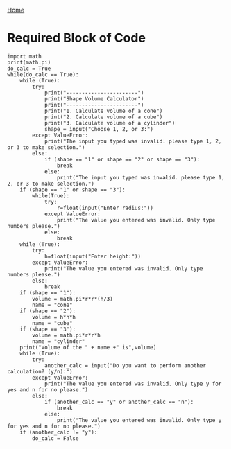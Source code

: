 <p><a href="README.md">Home</a></p>
<h1 id="required-block-of-code">Required Block of Code</h1>
<pre><code class="lang-python"><span class="hljs-keyword">import</span> math
print(math.pi)
do_calc = True
<span class="hljs-keyword">while</span>(do_calc == True):
    <span class="hljs-keyword">while</span> (True):
        <span class="hljs-keyword">try</span>:
            print(<span class="hljs-string">"-----------------------"</span>)
            print(<span class="hljs-string">"Shape Volume Calculator"</span>)
            print(<span class="hljs-string">"-----------------------"</span>)
            print(<span class="hljs-string">"1. Calculate volume of a cone"</span>)
            print(<span class="hljs-string">"2. Calculate volume of a cube"</span>)
            print(<span class="hljs-string">"3. Calculate volume of a cylinder"</span>)
            shape = input(<span class="hljs-string">"Choose 1, 2, or 3:"</span>)
        except ValueError:
            print(<span class="hljs-string">"The input you typed was invalid. please type 1, 2, or 3 to make selection."</span>)
        <span class="hljs-keyword">else</span>:
            <span class="hljs-keyword">if</span> (shape == <span class="hljs-string">"1"</span> or shape == <span class="hljs-string">"2"</span> or shape == <span class="hljs-string">"3"</span>):
                <span class="hljs-keyword">break</span>
            <span class="hljs-keyword">else</span>:
                print(<span class="hljs-string">"The input you typed was invalid. please type 1, 2, or 3 to make selection."</span>)
    <span class="hljs-keyword">if</span> (shape == <span class="hljs-string">"1"</span> or shape == <span class="hljs-string">"3"</span>):
        <span class="hljs-keyword">while</span>(True):
            <span class="hljs-keyword">try</span>:
                r=<span class="hljs-keyword">float</span>(input(<span class="hljs-string">"Enter radius:"</span>))
            except ValueError:
                print(<span class="hljs-string">"The value you entered was invalid. Only type numbers please."</span>)
            <span class="hljs-keyword">else</span>:
                <span class="hljs-keyword">break</span>
    <span class="hljs-keyword">while</span> (True):
        <span class="hljs-keyword">try</span>:
            h=<span class="hljs-keyword">float</span>(input(<span class="hljs-string">"Enter height:"</span>))
        except ValueError:
            print(<span class="hljs-string">"The value you entered was invalid. Only type numbers please."</span>)
        <span class="hljs-keyword">else</span>:
            <span class="hljs-keyword">break</span>
    <span class="hljs-keyword">if</span> (shape == <span class="hljs-string">"1"</span>):
        volume = math.pi*r*r*(h/3)
        name = <span class="hljs-string">"cone"</span>
    <span class="hljs-keyword">if</span> (shape == <span class="hljs-string">"2"</span>):
        volume = h*h*h
        name = <span class="hljs-string">"cube"</span>
    <span class="hljs-keyword">if</span> (shape == <span class="hljs-string">"3"</span>):
        volume = math.pi*r*r*h
        name = <span class="hljs-string">"cylinder"</span>
    print(<span class="hljs-string">"Volume of the "</span> + name +<span class="hljs-string">" is"</span>,volume)
    <span class="hljs-keyword">while</span> (True):
        <span class="hljs-keyword">try</span>:
            another_calc = input(<span class="hljs-string">"Do you want to perform another calculation? (y/n):"</span>)
        except ValueError:
            print(<span class="hljs-string">"The value you entered was invalid. Only type y for yes and n for no please."</span>)
        <span class="hljs-keyword">else</span>:
            <span class="hljs-keyword">if</span> (another_calc == <span class="hljs-string">"y"</span> or another_calc == <span class="hljs-string">"n"</span>):
                <span class="hljs-keyword">break</span>
            <span class="hljs-keyword">else</span>:
                print(<span class="hljs-string">"The value you entered was invalid. Only type y for yes and n for no please."</span>)
    <span class="hljs-keyword">if</span> (another_calc != <span class="hljs-string">"y"</span>):
        do_calc = False
</code></pre>
